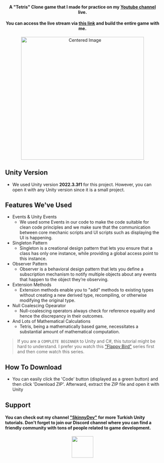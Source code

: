 <h4 align="center">A "Tetris" Clone game that I made for practice on my <a href="https://www.youtube.com/@skinnydev" target="_blank">Youtube channel</a> live.</h4>
<h4 align="center">You can access the live stream via <a href="https://www.youtube.com/live/I2uh2-P9VOo?si=xt7b7xBUnXcIiANu" target="_blank">this link</a> and build the entire game with me.</h4>

<div align="center">
  <img src="https://art.pixilart.com/sr2003c37029a1b.gif" alt="Centered Image" width="400">
</div>

## Unity Version
* We used Unity version <b>2022.3.3f1</b> for this project. However, you can open it with any Unity version since it is a small project.

## Features We've Used

* Events & Unity Events
  - We used some Events in our code to make the code suitable for clean code principles and we make sure that the  communication between core mechanic scripts and UI scripts such as displaying the UI is happening.
* Singleton Pattern
  - Singleton is a creational design pattern that lets you ensure that a class has only one instance, while providing a global access point to this instance.
* Observer Pattern
  - Observer is a behavioral design pattern that lets you define a subscription mechanism to notify multiple objects about any events that happen to the object they’re observing.
* Extension Methods
  - Extension methods enable you to "add" methods to existing types without creating a new derived type, recompiling, or otherwise modifying the original type.
* Null Coalescing Opearator
  - Null-coalescing operators always check for reference equality and hence the discrepancy in their outcomes.
* And Lots of Mathematical Calculations
  - Tetris, being a mathematically based game, necessitates a substantial amount of mathematical computation.

> If you are a `COMPLETE BEGINNER` to Unity and C#, this tutorial might be hard to understand. I prefer you watch this <a href="https://www.youtube.com/watch?v=R6oUq_Tr04g&list=PLWcP9q-zO2JqoH-_O8v4huhQYjA0oYIPa">"Flappy Bird"</a> series first and then come watch this series.

## How To Download

* You can easily click the 'Code' button (displayed as a green button) and then click 'Download ZIP'. Afterward, extract the ZIP file and open it with Unity

## Support
<h4>You can check out my channel <a href="https://www.youtube.com/@skinnydev" target="_blank">"SkinnyDev"</a>  for more Turkish Unity tutorials. Don't forget to join our Discord channel where you can find a friendly community with tons of people related to game development.</h4>
<div align="center">
  <a href="https://discord.gg/WMaqkSUHaU">
  	<img src="https://upload.wikimedia.org/wikipedia/tr/thumb/c/c7/Discord_logo_new.svg/1200px-Discord_logo_new.svg.png" width="70">
  </a>
</div>
